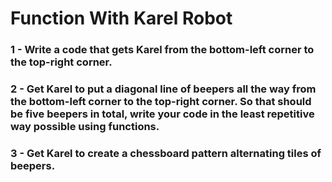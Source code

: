 # Function With Karel Robot

### 1 - Write a code that gets Karel from the bottom-left corner to the top-right corner.

### 2 - Get Karel to put a diagonal line of beepers all the way from the bottom-left corner to the top-right corner. So that should be five beepers in total, write your code in the least repetitive way possible using functions.

### 3 - Get Karel to create a chessboard pattern alternating tiles of beepers.
 
